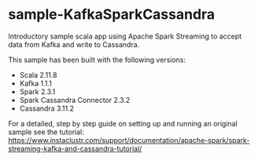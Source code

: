 # sample-KafkaSparkCassandra
Introductory sample scala app using Apache Spark Streaming to accept data from Kafka and write to Cassandra.

This sample has been built with the following versions:
- Scala 2.11.8
- Kafka 1.1.1
- Spark 2.3.1
- Spark Cassandra Connector 2.3.2
- Cassandra 3.11.2

For a detailed, step by step guide on setting up and running an original sample see the tutorial: https://www.instaclustr.com/support/documentation/apache-spark/spark-streaming-kafka-and-cassandra-tutorial/
